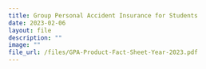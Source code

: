 ```yaml
---
title: Group Personal Accident Insurance for Students
date: 2023-02-06
layout: file
description: ""
image: ""
file_url: /files/GPA-Product-Fact-Sheet-Year-2023.pdf
---
```


